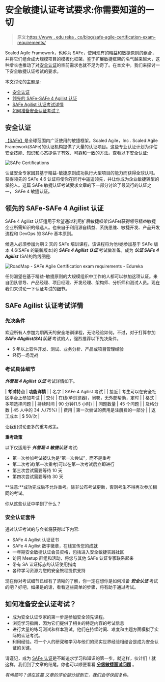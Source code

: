 # 安全敏捷认证考试要求:你需要知道的一切

> 原文:[https://www . edu reka . co/blog/safe-agile-certification-exam-requirements/](https://www.edureka.co/blog/safe-agile-certification-exam-requirements/)

Scaled Agile Framework，也称为 SAFe，使用现有的精益和敏捷原则的组合，并将它们组合成大规模项目的模板化框架。鉴于扩展敏捷框架的名气越来越大，这种增长也推动了对[安全认证](https://www.edureka.co/blog/how-to-get-safe-certified/)的空前需求也就不足为奇了。在本文中，我们来探讨一下安全敏捷认证考试的要求。

本文讨论的主题是:

*   [安全认证](#certifications)
*   [领先的 SAFe-SAFe 4 Agilist 认证](#leading-safe)
*   [SAFe Agilist 认证考试详情](#exam-details)
*   [如何准备安全认证考试？](#prepare)

## **安全认证**

[【SAFe】](https://www.edureka.co/blog/scaled-agile-framework/)是全球范围内广泛使用的敏捷框架。Scaled Agile，Inc . Scaled Agile Framework(SAFe)的认证机构提供了大量的认证项目。这些专业认证计划为评估安全技能、知识和心态提供了有效、可靠和一致的方法。查看以下安全认证:

![SAFe Certifications](../Images/32d431883d900c0def7866e0d3a7f2f0.png)

认证安全专家因其基于精益-敏捷原则成功执行大型项目的能力而获得全球认可。获得领先的 SAFe 4.6 认证将使你在同行中遥遥领先，并让你成为企业敏捷转型的掌舵人。这篇 SAFe 敏捷认证考试要求文章的下一部分讨论了最流行的认证之一， SAFe 4 敏捷认证。

## **领先的 SAFe-SAFe 4 Agilist 认证**

SAFe 4 Agilist 认证适用于希望通过利用扩展敏捷框架(SAFe)获得领导精益敏捷企业所需知识的候选人。也来自于利用源自精益、系统思维、敏捷开发、产品开发流程和 DevOps 的 SAFe 基本原则。

候选人必须参加为期 2 天的 SAFe 培训课程，该课程将为他/她参加基于 SAFe 版本 4.6(SAFe 的最新版本)的 ***SAFe 4 Agilist 认证*** 考试做准备。成为 ***认证 SAFe 4 Agilist*** (SA)的路线图是:

![RoadMap - SAFe Agile Certification exam requirements - Edureka](../Images/0ade20287d34efdafaf954fa346f8423.png)

任何渴望在基于精益-敏捷原则的大规模组织中工作的人都可以参加这项认证。来自团队领导、产品经理、项目经理、开发经理、架构师、分析师和测试人员。现在我们来讨论一下认证考试的细节。

## **SAFe Agilist 认证考试详情**

### **先决条件**

欢迎所有人参加为期两天的安全培训课程，无论经验如何。不过，对于打算参加***SAFe 4******Agilist(SA)认证*** 考试的人，强烈推荐以下先决条件。

*   5 年以上软件开发、测试、业务分析、产品或项目管理经验
*   经历一场混战

### **考试具体细节**

***外管局 4 Agilist 认证*** 考试详情如下。

| **考试特点** | **功能详情** |
| 名字 | SAFe 4 Agilist 考试 |
| 接近 | 考生可以在安全社区平台上参加考试 |
| 交付 | 在线(单浏览器)，闭卷，无外部帮助，定时 |
| 格式 | 多项选择问题 |
| 持续时间 | 90 分钟(1.5 小时) |
| 问题数量 | 45 个问题 |
| 及格分数 | 45 人中的 34 人(75%) |
| 费用 | 第一次尝试的费用是注册费的一部分 |
| 返工成本 | $ 50/次 |

让我们讨论更多的重考政策。

**重考政策**

以下仅适用于 ***外管局 4 敏捷认证*** 考试:

*   第一次参加考试被认为是“第一次尝试”，而不是重考
*   第二次考试(第一次重考)可以在第一次考试后立即进行
*   第三次尝试需要等待 10 天
*   第四次尝试需要等待 30 天

**注意:**成功完成后不允许重考。除非公布考试更新，否则考生不得再次参加相同的考试。

你从这些认证中学到了什么？

### **安全认证套件**

通过认证考试的与会者将获得以下内容:

*   SAFe 4 Agilist 认证证书
*   SAFe 4 Agilist 数字徽章，在线宣传您的成就
*   一年期安全敏捷认证会员资格，包括进入安全敏捷实践社区
*   访问 Meetup 群组和活动，将您与其他 SAFe 认证专家联系起来
*   带有 SA 认证标志的认证使用指南
*   各种学习资源为您的安全旅程提供支持

现在你对考试细节已经有了清晰的了解，你一定在想你是如何准备 ***安全认证*** 考试的吧？好吧，如果是的话，看看这些简单的步骤，将有助于通过考试。

## **如何准备安全认证考试？**

*   成为安全认证专家的第一步是参加安全领先课程。
*   浏览学习指南，因为它们提供了相关的特定内容的考试信息
*   进行大量的练习测试和样本测试。他们在持续时间、难度和主题方面模拟了实际的认证考试。
*   利用经验。将一个人的研究和学习与他们的现实世界经验相结合是成为安全认证的关键。

请谨记，成为 [SAFe 认证](https://www.scaledagile.com/certification/about-safe-certification/)是不断追求学习和知识的第一步。就这样，伙计们！就这样，我们到了文章的结尾。你也可以顺便看看 **[分级敏捷面试问题](https://www.edureka.co/blog/interview-questions/scaled-agile-interview-questions/)** 。

*有问题吗？请在这篇* *文章的评论部分提到它，我们会尽快回复你。*